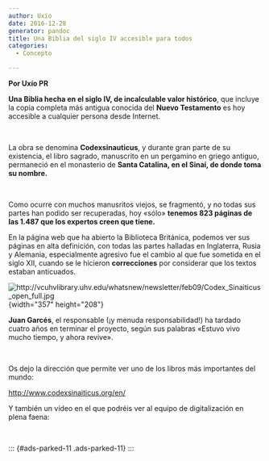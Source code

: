 ```yaml
---
author: Uxío
date: 2016-12-28
generator: pandoc
title: Una Biblia del siglo IV accesible para todos
categories:
  - Concepto

---
```




**Por Uxío PR**

**Una Biblia hecha en el siglo IV, de incalculable valor histórico**,
que incluye la copia completa más antigua conocida del **Nuevo
Testamento** es hoy accesible a cualquier persona desde Internet.

 

La obra se denomina **Codexsinauticus**, y durante gran parte de su
existencia, el libro sagrado, manuscrito en un pergamino en griego
antiguo, permaneció en el monasterio de **Santa Catalina, en el Sinaí,
de donde toma su nombre.**

 

Como ocurre con muchos manusritos viejos, se fragmentó, y no todas sus
partes han podido ser recuperadas, hoy «sólo» **tenemos 823 páginas de
las 1.487 que los expertos creen que tiene.**

En la página web que ha abierto la Biblioteca Británica, podemos ver sus
páginas en alta definición, con todas las partes halladas en Inglaterra,
Rusia y Alemania, especialmente agresivo fue el cambio al que fue
sometida en el siglo XII, cuando se le hicieron **correcciones** por
considerar que los textos estaban anticuados.

![](http://vcuhvlibrary.uhv.edu/whatsnew/newsletter/feb09/Codex_Sinaiticus_open_full.jpg?v=1259878943293 "http://vcuhvlibrary.uhv.edu/whatsnew/newsletter/feb09/Codex_Sinaiticus_open_full.jpg"){width="357"
height="208"}

**Juan Garcés**, el responsable (¡y menuda responsabilidad!) ha tardado
cuatro años en terminar el proyecto, según sus palabras «Estuvo vivo
mucho tiempo, y ahora revive».

 

Os dejo la dirección que permite ver uno de los libros más importantes
del mundo:

<http://www.codexsinaiticus.org/en/>

Y también un vídeo en el que podréis ver al equipo de digitalización en
plena faena:

 

::: {#ads-parked-11 .ads-parked-11}
:::
